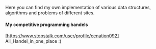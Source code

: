 Here you can find my own implementation of various data structures, algorithms and problems of different sites.

#### My competitive programming handels

  [https://www.stopstalk.com/user/profile/cenation092] All_Handel_in_one_place :)
